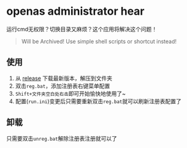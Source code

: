 # openas administrator hear

运行cmd无权限？切换目录又麻烦？这个应用将解决这个问题！

> Will be Archived! Use simple shell scripts or shortcut instead!

## 使用

1. 从 [release](https://github.com/noah227/openas-administrator-here/releases) 下载最新版本，解压到文件夹
2. 双击`reg.bat`，添加注册表右键菜单配置
3. `Shift+文件夹空白处右击`即可开始愉快地使用了~
4. 配置(`run.ini`)变更后只需要重新双击`reg.bat`就可以刷新注册表配置了

## 卸载

只需要双击`unreg.bat`解除注册表注册就可以了
